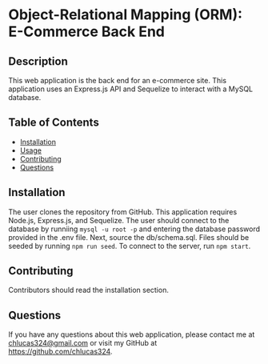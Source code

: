 # Object-Relational Mapping (ORM): E-Commerce Back End

## Description 
This web application is the back end for an e-commerce site.  This application uses an Express.js API and Sequelize to interact with a MySQL database.  

## Table of Contents
* [Installation](#installation)
* [Usage](#usage)
* [Contributing](#contributing)
* [Questions](#questions)

## Installation
The user clones the repository from GitHub.  This application requires Node.js, Express.js, and Sequelize.  The user should connect to the database by runniing `mysql -u root -p` and entering the database password provided in the .env file.  Next, source the db/schema.sql.  Files should be seeded by running `npm run seed`.  To connect to the server, run `npm start`.

## Contributing
Contributors should read the installation section. 

## Questions
If you have any questions about this web application, please contact me at chlucas324@gmail.com or visit my GitHub at https://github.com/chlucas324.